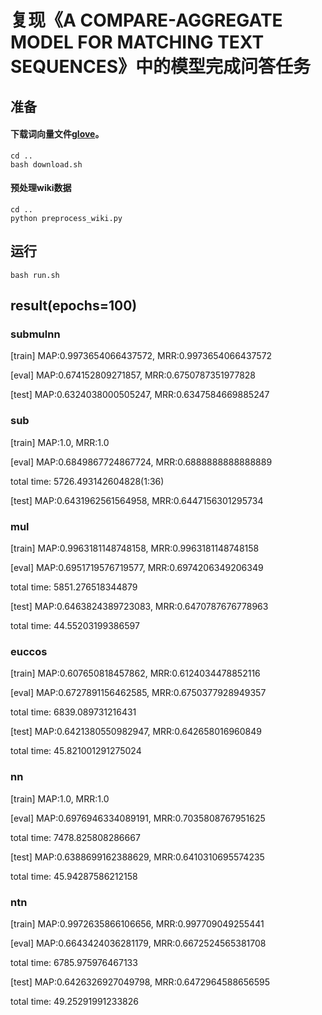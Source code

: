 # 复现《A COMPARE-AGGREGATE MODEL FOR MATCHING TEXT SEQUENCES》中的模型完成问答任务

## 准备

#### 下载词向量文件[glove](../download.sh)。

```
cd ..
bash download.sh
```

#### 预处理wiki数据

```
cd ..
python preprocess_wiki.py
```

## 运行

```
bash run.sh
```

## result(epochs=100) 
### submulnn 
[train] MAP:0.9973654066437572, MRR:0.9973654066437572

[eval] MAP:0.674152809271857, MRR:0.6750787351977828

[test] MAP:0.6324038000505247, MRR:0.6347584669885247

### sub
[train] MAP:1.0, MRR:1.0

[eval] MAP:0.6849867724867724, MRR:0.6888888888888889

total time:   5726.493142604828(1:36)

[test] MAP:0.6431962561564958, MRR:0.6447156301295734

### mul 
[train] MAP:0.9963181148748158, MRR:0.9963181148748158

[eval] MAP:0.6951719576719577, MRR:0.6974206349206349

total time:   5851.276518344879

[test] MAP:0.6463824389723083, MRR:0.6470787676778963

total time:   44.55203199386597

### euccos
[train] MAP:0.607650818457862, MRR:0.6124034478852116

[eval] MAP:0.6727891156462585, MRR:0.6750377928949357

total time:   6839.089731216431

[test] MAP:0.6421380550982947, MRR:0.642658016960849

total time:   45.821001291275024

### nn
[train] MAP:1.0, MRR:1.0

[eval] MAP:0.6976946334089191, MRR:0.7035808767951625

total time:   7478.825808286667

[test] MAP:0.6388699162388629, MRR:0.6410310695574235

total time:   45.94287586212158

### ntn
[train] MAP:0.9972635866106656, MRR:0.997709049255441

[eval] MAP:0.6643424036281179, MRR:0.6672524565381708

total time:   6785.975976467133

[test] MAP:0.6426326927049798, MRR:0.6472964588656595

total time:   49.25291991233826

